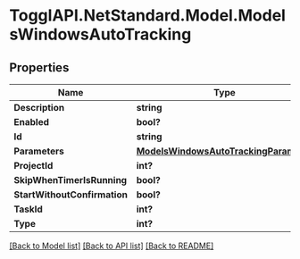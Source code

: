 # TogglAPI.NetStandard.Model.ModelsWindowsAutoTracking
## Properties

Name | Type | Description | Notes
------------ | ------------- | ------------- | -------------
**Description** | **string** |  | [optional] 
**Enabled** | **bool?** |  | [optional] 
**Id** | **string** |  | [optional] 
**Parameters** | [**ModelsWindowsAutoTrackingParameter**](ModelsWindowsAutoTrackingParameter.md) |  | [optional] 
**ProjectId** | **int?** |  | [optional] 
**SkipWhenTimerIsRunning** | **bool?** |  | [optional] 
**StartWithoutConfirmation** | **bool?** |  | [optional] 
**TaskId** | **int?** |  | [optional] 
**Type** | **int?** |  | [optional] 

[[Back to Model list]](../README.md#documentation-for-models) [[Back to API list]](../README.md#documentation-for-api-endpoints) [[Back to README]](../README.md)

